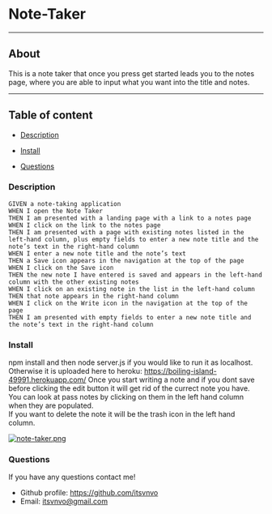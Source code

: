 # Note-Taker

  ---

## About
  This is a note taker that once you press get started leads you to the notes page, where you are able to input what you want into the title and notes.
  
---

## Table of content
* [Description](#description)

* [Install](#install)

* [Questions](#questions)


### Description
```
GIVEN a note-taking application
WHEN I open the Note Taker
THEN I am presented with a landing page with a link to a notes page
WHEN I click on the link to the notes page
THEN I am presented with a page with existing notes listed in the left-hand column, plus empty fields to enter a new note title and the note’s text in the right-hand column
WHEN I enter a new note title and the note’s text
THEN a Save icon appears in the navigation at the top of the page
WHEN I click on the Save icon
THEN the new note I have entered is saved and appears in the left-hand column with the other existing notes
WHEN I click on an existing note in the list in the left-hand column
THEN that note appears in the right-hand column
WHEN I click on the Write icon in the navigation at the top of the page
THEN I am presented with empty fields to enter a new note title and the note’s text in the right-hand column
```

<a name="install"/>

### Install

 npm install and then node server.js if you would like to run it as localhost. \
 Otherwise it is uploaded here to heroku: https://boiling-island-49991.herokuapp.com/
 Once you start writing a note and if you dont save before clicking the edit button it will get rid of the currect note you have. \
 You can look at pass notes by clicking on them in the left hand column when they are populated. \
 If you want to delete the note it will be the trash icon in the left hand column.
 
 [![note-taker.png](https://i.postimg.cc/v8LFJv3K/note-taker.png)](https://postimg.cc/Hjxh5bG0)



<a name="questions"/>

### Questions

  If you have any questions contact me!
 * Github profile: https://github.com/itsvnvo
 * Email: itsvnvo@gmail.com
